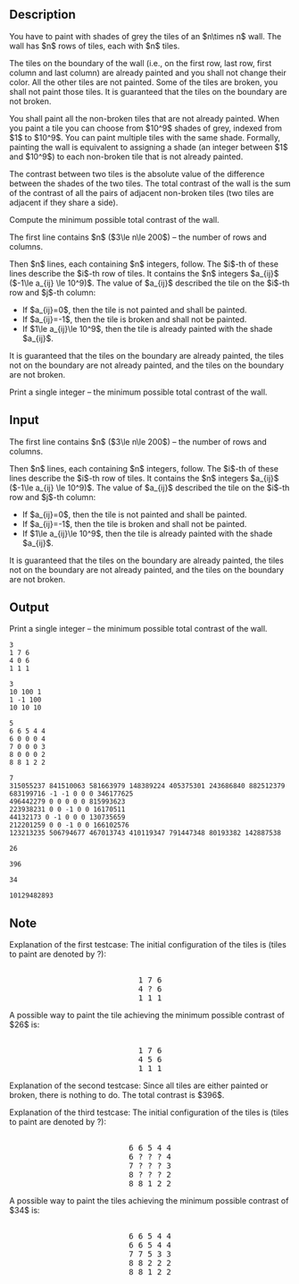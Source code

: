 ## Description

<div><p>You have to paint with shades of grey the tiles of an $n\times n$ wall. The wall has $n$ rows of tiles, each with $n$ tiles.</p><p>The tiles on the boundary of the wall (i.e., on the first row, last row, first column and last column) are already painted and you shall not change their color. All the other tiles are not painted. Some of the tiles are broken, you shall not paint those tiles. It is guaranteed that the tiles on the boundary are not broken.</p><p>You shall paint all the non-broken tiles that are not already painted. When you paint a tile you can choose from $10^9$ shades of grey, indexed from $1$ to $10^9$. You can paint multiple tiles with the same shade. Formally, painting the wall is equivalent to assigning a shade (an integer between $1$ and $10^9$) to each non-broken tile that is not already painted.</p><p>The contrast between two tiles is the absolute value of the difference between the shades of the two tiles. The total contrast of the wall is the sum of the contrast of all the pairs of adjacent non-broken tiles (two tiles are adjacent if they share a side).</p><p>Compute the minimum possible total contrast of the wall.</p></div><div class="input-specification"><p>The first line contains $n$ ($3\le n\le 200$) – the number of rows and columns.</p><p>Then $n$ lines, each containing $n$ integers, follow. The $i$-th of these lines describe the $i$-th row of tiles. It contains the $n$ integers $a_{ij}$ ($-1\le a_{ij} \le 10^9)$. The value of $a_{ij}$ described the tile on the $i$-th row and $j$-th column: </p><ul> <li> If $a_{ij}=0$, then the tile is not painted and shall be painted. </li><li> If $a_{ij}=-1$, then the tile is broken and shall not be painted. </li><li> If $1\le a_{ij}\le 10^9$, then the tile is already painted with the shade $a_{ij}$. </li></ul> It is guaranteed that the tiles on the boundary are already painted, the tiles not on the boundary are not already painted, and the tiles on the boundary are not broken.</div><div class="output-specification"><p>Print a single integer – the minimum possible total contrast of the wall.</p></div>

## Input

<p>The first line contains $n$ ($3\le n\le 200$) – the number of rows and columns.</p><p>Then $n$ lines, each containing $n$ integers, follow. The $i$-th of these lines describe the $i$-th row of tiles. It contains the $n$ integers $a_{ij}$ ($-1\le a_{ij} \le 10^9)$. The value of $a_{ij}$ described the tile on the $i$-th row and $j$-th column: </p><ul> <li> If $a_{ij}=0$, then the tile is not painted and shall be painted. </li><li> If $a_{ij}=-1$, then the tile is broken and shall not be painted. </li><li> If $1\le a_{ij}\le 10^9$, then the tile is already painted with the shade $a_{ij}$. </li></ul> It is guaranteed that the tiles on the boundary are already painted, the tiles not on the boundary are not already painted, and the tiles on the boundary are not broken.

## Output

<p>Print a single integer – the minimum possible total contrast of the wall.</p>





```input1
3
1 7 6
4 0 6
1 1 1
```




```input2
3
10 100 1
1 -1 100
10 10 10
```




```input3
5
6 6 5 4 4
6 0 0 0 4
7 0 0 0 3
8 0 0 0 2
8 8 1 2 2
```




```input4
7
315055237 841510063 581663979 148389224 405375301 243686840 882512379
683199716 -1 -1 0 0 0 346177625
496442279 0 0 0 0 0 815993623
223938231 0 0 -1 0 0 16170511
44132173 0 -1 0 0 0 130735659
212201259 0 0 -1 0 0 166102576
123213235 506794677 467013743 410119347 791447348 80193382 142887538
```




```output1
26
```




```output2
396
```




```output3
34
```




```output4
10129482893
```



## Note

<p><span class="tex-font-style-bf">Explanation of the first testcase:</span> The initial configuration of the tiles is (tiles to paint are denoted by <span class="tex-font-style-tt">?</span>): </p><center> <pre class="verbatim"><br>1 7 6<br>4 ? 6<br>1 1 1<br></pre> </center> A possible way to paint the tile achieving the minimum possible contrast of $26$ is: <center> <pre class="verbatim"><br>1 7 6<br>4 5 6<br>1 1 1<br></pre> </center><p><span class="tex-font-style-bf">Explanation of the second testcase:</span> Since all tiles are either painted or broken, there is nothing to do. The total contrast is $396$.</p><p><span class="tex-font-style-bf">Explanation of the third testcase:</span> The initial configuration of the tiles is (tiles to paint are denoted by <span class="tex-font-style-tt">?</span>): </p><center> <pre class="verbatim"><br>6 6 5 4 4<br>6 ? ? ? 4<br>7 ? ? ? 3<br>8 ? ? ? 2<br>8 8 1 2 2<br></pre> </center> A possible way to paint the tiles achieving the minimum possible contrast of $34$ is: <center> <pre class="verbatim"><br>6 6 5 4 4<br>6 6 5 4 4<br>7 7 5 3 3<br>8 8 2 2 2<br>8 8 1 2 2<br></pre> </center>
